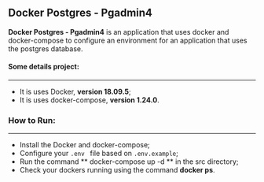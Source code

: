 ## Docker Postgres - Pgadmin4

**Docker Postgres - Pgadmin4** is an application that uses docker and docker-compose to configure an environment for an application that uses the postgres database.

#### Some details project:

------------

- It is uses Docker, **version 18.09.5**;
- It is uses docker-compose, **version 1.24.0**.

### How to Run:

------------
- Install the Docker and docker-compose;
- Configure your `.env ` file based on `.env.example`;
- Run the command ** docker-compose up -d ** in the src directory;
- Check your dockers running using the command **docker ps**.